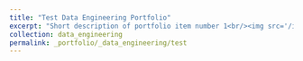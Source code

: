 ```yaml
---
title: "Test Data Engineering Portfolio"
excerpt: "Short description of portfolio item number 1<br/><img src='/images/500x300.png'>"
collection: data_engineering
permalink: _portfolio/_data_engineering/test
---
```

